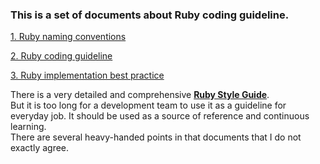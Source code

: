 ### This is a set of documents about Ruby coding guideline.

[1. Ruby naming conventions](https://github.com/linhchauatl/ruby_code_guideline/blob/master/ruby_naming_conventions.md)

[2. Ruby coding guideline](https://github.com/linhchauatl/ruby_code_guideline/blob/master/ruby_coding_guideline.md)

[3. Ruby implementation best practice](https://github.com/linhchauatl/ruby_code_guideline/blob/master/ruby_implementation_best_practice.md)

There is a very detailed and comprehensive [**Ruby Style Guide**](https://github.com/bbatsov/ruby-style-guide).<br>
But it is too long for a development team to use it as a guideline for everyday job. It should be used as a source of reference and continuous learning.<br>
There are several heavy-handed points in that documents that I do not exactly agree. 